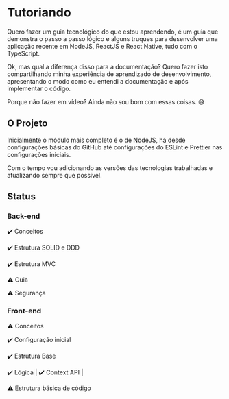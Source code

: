 # Tutoriando

Quero fazer um guia tecnológico do que estou aprendendo, é um guia que demonstra o passo a passo lógico e alguns truques para desenvolver uma aplicação recente em NodeJS, ReactJS e React Native, tudo com o TypeScript.

Ok, mas qual a diferença disso para a documentação? Quero fazer isto compartilhando minha experiência de aprendizado de desenvolvimento, apresentando o modo como eu entendi a documentação e após implementar o código.

Porque não fazer em vídeo? Ainda não sou bom com essas coisas. 😅

## O Projeto

Inicialmente o módulo mais completo é o de NodeJS, há desde configurações básicas do GitHub até configurações do ESLint e Prettier nas configurações iniciais.

Com o tempo vou adicionando as versões das tecnologias trabalhadas e atualizando sempre que possível.

## Status

### Back-end

✔️ Conceitos

✔️ Estrutura SOLID e DDD

✔️ Estrutura MVC

⚠️ Guia

⚠️ Segurança

### Front-end

⚠️ Conceitos

✔️ Configuração inicial

✔️ Estrutura Base

✔️ Lógica | ✔️ Context API |

⚠️ Estrutura básica de código
